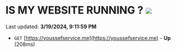 # IS MY WEBSITE RUNNING ? [![](https://img.shields.io/static/v1?label=Sponsor&message=%E2%9D%A4&logo=GitHub&color=%23fe8e86)](https://github.com/sponsors/<username>)

Last updated: **3/19/2024, 9:11:59 PM**

- `GET` [https://youssefservice.me](https://youssefservice.me) - **Up** (208ms)
